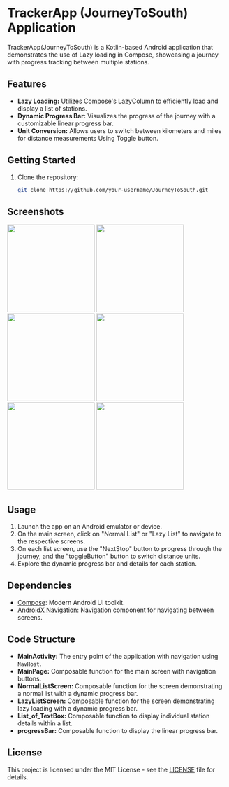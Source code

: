 # TrackerApp (JourneyToSouth) Application

TrackerApp(JourneyToSouth)  is a Kotlin-based Android application that demonstrates the use of Lazy loading in Compose, showcasing a journey with progress tracking between multiple stations.

## Features

- **Lazy Loading:** Utilizes Compose's LazyColumn to efficiently load and display a list of stations.
- **Dynamic Progress Bar:** Visualizes the progress of the journey with a customizable linear progress bar.
- **Unit Conversion:** Allows users to switch between kilometers and miles for distance measurements Using Toggle button.

## Getting Started

1. Clone the repository:

   ```bash
   git clone https://github.com/your-username/JourneyToSouth.git
## Screenshots

<img src="https://github.com/Yogender21505/TrackerApp/assets/104339650/823a99ee-4143-4fbd-9958-7fa569e6767c" width="200">
<img src="https://github.com/Yogender21505/TrackerApp/assets/104339650/208dd3e4-74ba-46bd-9e40-54fc7a76d1a7" width="200">
<img src="https://github.com/Yogender21505/TrackerApp/assets/104339650/770238bf-bba1-4e46-af61-3e59f5b2bf02" width="200">
<img src="https://github.com/Yogender21505/TrackerApp/assets/104339650/75cc8be4-13b3-4f7d-9dd5-1f77f472799e" width="200">
<img src="https://github.com/Yogender21505/TrackerApp/assets/104339650/bdf6c06d-f53e-48f9-bcb4-21cf34bf6046" width="200">
<img src="https://github.com/Yogender21505/TrackerApp/assets/104339650/29e3d026-d9e1-4d8c-bc0c-274acfca9606" width="200">


## Usage

1. Launch the app on an Android emulator or device.
2. On the main screen, click on "Normal List" or "Lazy List" to navigate to the respective screens.
3. On each list screen, use the "NextStop" button to progress through the journey, and the "toggleButton" button to switch distance units.
4. Explore the dynamic progress bar and details for each station.

## Dependencies

- [Compose](https://developer.android.com/jetpack/compose): Modern Android UI toolkit.
- [AndroidX Navigation](https://developer.android.com/guide/navigation): Navigation component for navigating between screens.

## Code Structure

- **MainActivity:** The entry point of the application with navigation using `NavHost`.
- **MainPage:** Composable function for the main screen with navigation buttons.
- **NormalListScreen:** Composable function for the screen demonstrating a normal list with a dynamic progress bar.
- **LazyListScreen:** Composable function for the screen demonstrating lazy loading with a dynamic progress bar.
- **List_of_TextBox:** Composable function to display individual station details within a list.
- **progressBar:** Composable function to display the linear progress bar.

## License

This project is licensed under the MIT License - see the [LICENSE](LICENSE) file for details.
